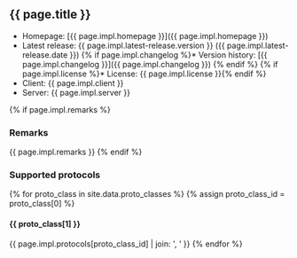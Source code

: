 ## {{ page.title }}

* Homepage: [{{ page.impl.homepage }}]({{ page.impl.homepage }})
* Latest release: {{ page.impl.latest-release.version }} ({{ page.impl.latest-release.date }})
{% if page.impl.changelog %}* Version history: [{{ page.impl.changelog }}]({{ page.impl.changelog }}) {% endif %}
{% if page.impl.license %}* License: {{ page.impl.license }}{% endif %}
* Client: {{ page.impl.client }}
* Server: {{ page.impl.server }}

{% if page.impl.remarks %}
### Remarks
{{ page.impl.remarks }}
{% endif %}
### Supported protocols

{% for proto_class in site.data.proto_classes %}
{% assign proto_class_id = proto_class[0] %}
#### {{ proto_class[1] }}
  {{ page.impl.protocols[proto_class_id] | join: ', ' }}
{% endfor %}
